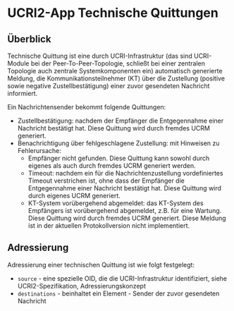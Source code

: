 # UCRI2-App Technische Quittungen

<!-- toc -->
<!-- tocstop -->

## Überblick
Technische Quittung ist eine durch UCRI-Infrastruktur (das sind UCRI-Module bei der Peer-To-Peer-Topologie, schließt bei einer zentralen Topologie auch zentrale Systemkomponenten ein) automatisch generierte Meldung, die Kommunikationsteilnehmer (KT) über die Zustellung (positive sowie negative Zustellbestätigung) einer zuvor gesendeten Nachricht informiert.

Ein Nachrichtensender bekommt folgende Quittungen:

- Zustellbestätigung: nachdem der Empfänger die Entgegennahme einer Nachricht bestätigt hat. Diese Quittung wird durch fremdes UCRM generiert.
- Benachrichtigung über fehlgeschlagene Zustellung: mit Hinweisen zu Fehlerursache:
  - Empfänger nicht gefunden. Diese Quittung kann sowohl durch eigenes als auch durch fremdes UCRM generiert werden.
  - Timeout: nachdem ein für die Nachrichtenzustellung vordefiniertes Timeout verstrichen ist, ohne dass der Empfänger die Entgegennahme einer Nachricht bestätigt hat. Diese Quittung wird durch eigenes UCRM generiert.
  - KT-System vorübergehend abgemeldet: das KT-System des Empfängers ist vorübergehend abgemeldet, z.B. für eine Wartung. Diese Quittung wird durch fremdes UCRM generiert. Diese Meldung ist in der aktuellen Protokollversion nicht implementiert.

## Adressierung
Adressierung einer technischen Quittung ist wie folgt festgelegt:
- `source` - eine spezielle OID, die die UCRI-Infrastruktur identifiziert, siehe UCRI2-Spezifikation, Adressierungskonzept
- `destinations` - beinhaltet ein Element - Sender der zuvor gesendeten Nachricht
